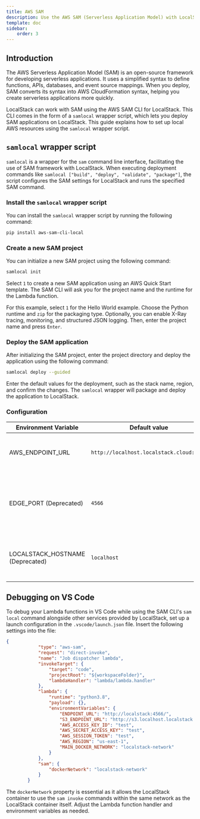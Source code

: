 ```yaml
---
title: AWS SAM
description: Use the AWS SAM (Serverless Application Model) with LocalStack.
template: doc
sidebar:
    order: 3
---
```


## Introduction

The AWS Serverless Application Model (SAM) is an open-source framework for developing serverless applications.
It uses a simplified syntax to define functions, APIs, databases, and event source mappings.
When you deploy, SAM converts its syntax into AWS CloudFormation syntax, helping you create serverless applications more quickly.

LocalStack can work with SAM using the AWS SAM CLI for LocalStack.
This CLI comes in the form of a `samlocal` wrapper script, which lets you deploy SAM applications on LocalStack.
This guide explains how to set up local AWS resources using the `samlocal` wrapper script.

## `samlocal` wrapper script

`samlocal` is a wrapper for the `sam` command line interface, facilitating the use of SAM framework with LocalStack.
When executing deployment commands like `samlocal ["build", "deploy", "validate", "package"]`, the script configures the SAM settings for LocalStack and runs the specified SAM command.

### Install the `samlocal` wrapper script

You can install the `samlocal` wrapper script by running the following command:

```bash
pip install aws-sam-cli-local
```

### Create a new SAM project

You can initialize a new SAM project using the following command:

```bash
samlocal init
```

Select `1` to create a new SAM application using an AWS Quick Start template.
The SAM CLI will ask you for the project name and the runtime for the Lambda function.

For this example, select `1` for the Hello World example.
Choose the Python runtime and `zip` for the packaging type.
Optionally, you can enable X-Ray tracing, monitoring, and structured JSON logging.
Then, enter the project name and press `Enter`.

### Deploy the SAM application

After initializing the SAM project, enter the project directory and deploy the application using the following command:

```bash
samlocal deploy --guided
```

Enter the default values for the deployment, such as the stack name, region, and confirm the changes.
The `samlocal` wrapper will package and deploy the application to LocalStack.

### Configuration

| Environment Variable   | Default value                                    | Description                                                             |
|------------------------|--------------------------------------------------|-------------------------------------------------------------------------|
| AWS_ENDPOINT_URL       | `http://localhost.localstack.cloud:4566`        | URL at which the `boto3` client can reach LocalStack                   |
| EDGE_PORT (Deprecated)              | `4566`                              | Port number under which the LocalStack edge service is available        |
| LOCALSTACK_HOSTNAME (Deprecated)     | `localhost`                         | Host under which the LocalStack edge service is available

## Debugging on VS Code

To debug your Lambda functions in VS Code while using the SAM CLI's `sam local` command alongside other services provided by LocalStack, set up a launch configuration in the `.vscode/launch.json` file.
Insert the following settings into the file:

```json
{
            "type": "aws-sam",
            "request": "direct-invoke",
            "name": "Job dispatcher lambda",
            "invokeTarget": {
                "target": "code",
                "projectRoot": "${workspaceFolder}",
                "lambdaHandler": "lambda/lambda.handler"
            },
            "lambda": {
                "runtime": "python3.8",
                "payload": {},
                "environmentVariables": {
                    "ENDPOINT_URL": "http://localstack:4566/",
                    "S3_ENDPOINT_URL": "http://s3.localhost.localstack.cloud:4566/",
                    "AWS_ACCESS_KEY_ID": "test",
                    "AWS_SECRET_ACCESS_KEY": "test",
                    "AWS_SESSION_TOKEN": "test",
                    "AWS_REGION": "us-east-1",
                    "MAIN_DOCKER_NETWORK": "localstack-network"
                }
            },
            "sam": {
                "dockerNetwork": "localstack-network"
            }
        }
```

The `dockerNetwork` property is essential as it allows the LocalStack container to use the `sam invoke` commands within the same network as the LocalStack container itself.
Adjust the Lambda function handler and environment variables as needed.